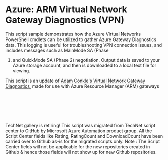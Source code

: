 ﻿Azure: ARM Virtual Network Gateway Diagnostics (VPN)
====================================================

            

This script sample demonstrates how the Azure Virtual Networks PowerShell cmdlets can be utilized to gather Azure Gateway Diagnostics data. This logging is useful for troubleshooting VPN connection issues, and includes messages such as MainMode SA (Phase
 1) and QuickMode SA (Phase 2) negotiation. Output data is saved to your Azure storage account, and then is downloaded to a local text file for viewing.


This script is an update of [Adam Conkle's Virtual Network Gateway Diagnostics ](https://gallery.technet.microsoft.com/scriptcenter/Azure-Virtual-Network-2b4d0793) made for use with Azure Resource Manager (ARM) gateways




 



 

 


        
    
TechNet gallery is retiring! This script was migrated from TechNet script center to GitHub by Microsoft Azure Automation product group. All the Script Center fields like Rating, RatingCount and DownloadCount have been carried over to Github as-is for the migrated scripts only. Note : The Script Center fields will not be applicable for the new repositories created in Github & hence those fields will not show up for new Github repositories.
